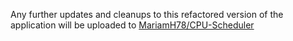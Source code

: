 Any further updates and cleanups to this refactored version of the application will be uploaded to [MariamH78/CPU-Scheduler](https://github.com/MariamH78/CPU-Scheduler)
